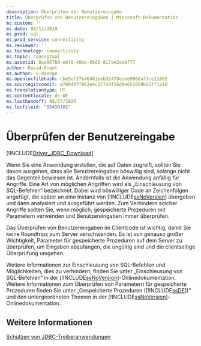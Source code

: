 ```yaml
---
description: Überprüfen der Benutzereingabe
title: Überprüfen von Benutzereingaben | Microsoft-Dokumentation
ms.custom: ''
ms.date: 08/12/2019
ms.prod: sql
ms.prod_service: connectivity
ms.reviewer: ''
ms.technology: connectivity
ms.topic: conceptual
ms.assetid: 8aa867b0-e6f0-49eb-93d3-817ae2ed8f77
author: David-Engel
ms.author: v-daenge
ms.openlocfilehash: cbe5ef27b46481eeb32478eaee9866a73ce11802
ms.sourcegitcommit: e700497f962e4c2274df16d9e651059b42ff1a10
ms.translationtype: HT
ms.contentlocale: de-DE
ms.lasthandoff: 08/17/2020
ms.locfileid: "88450102"
---
```

# <a name="validating-user-input"></a>Überprüfen der Benutzereingabe

[!INCLUDE[Driver_JDBC_Download](../../includes/driver_jdbc_download.md)]

Wenn Sie eine Anwendung erstellen, die auf Daten zugreift, sollten Sie davon ausgehen, dass alle Benutzereingaben böswillig sind, solange nicht das Gegenteil bewiesen ist. Andernfalls ist die Anwendung anfällig für Angriffe. Eine Art von möglichen Angriffen wird als „Einschleusung von SQL-Befehlen“ bezeichnet. Dabei wird böswilliger Code an Zeichenfolgen angefügt, die später an eine Instanz von [!INCLUDE[ssNoVersion](../../includes/ssnoversion-md.md)] übergeben und dann analysiert und ausgeführt werden. Zum Verhindern solcher Angriffe sollten Sie, wenn möglich, gespeicherte Prozeduren mit Parametern verwenden und Benutzereingaben immer überprüfen.

Das Überprüfen von Benutzereingaben im Clientcode ist wichtig, damit Sie keine Roundtrips zum Server verschwenden. Es ist von genauso großer Wichtigkeit, Parameter für gespeicherte Prozeduren auf dem Server zu überprüfen, um Eingaben abzufangen, die ungültig sind und die clientseitige Überprüfung umgehen.

Weitere Informationen zur Einschleusung von SQL-Befehlen und Möglichkeiten, dies zu verhindern, finden Sie unter „Einschleusung von SQL-Befehlen“ in der [!INCLUDE[ssNoVersion](../../includes/ssnoversion-md.md)]-Onlinedokumentation. Weitere Informationen zum Überprüfen von Parametern für gespeicherte Prozeduren finden Sie unter „Gespeicherte Prozeduren ([!INCLUDE[ssDE](../../includes/ssde_md.md)])“ und den untergeordneten Themen in der [!INCLUDE[ssNoVersion](../../includes/ssnoversion-md.md)]-Onlinedokumentation.

## <a name="see-also"></a>Weitere Informationen

[Schützen von JDBC-Treiberanwendungen](../../connect/jdbc/securing-jdbc-driver-applications.md)
